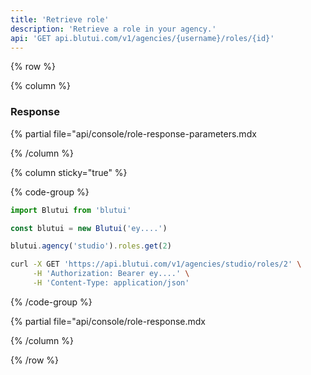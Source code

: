 ```yaml
---
title: 'Retrieve role'
description: 'Retrieve a role in your agency.'
api: 'GET api.blutui.com/v1/agencies/{username}/roles/{id}'
---
```


{% row %}

{% column %}
### Response

{% partial file="api/console/role-response-parameters.mdx</include>

{% /column %}

{% column sticky="true" %}

{% code-group %}

```ts {% process=false filename="Node.js" %}
import Blutui from 'blutui'

const blutui = new Blutui('ey....')

blutui.agency('studio').roles.get(2)
```

```bash {% process=false filename="cURL" %}
curl -X GET 'https://api.blutui.com/v1/agencies/studio/roles/2' \
     -H 'Authorization: Bearer ey....' \
     -H 'Content-Type: application/json'
```

{% /code-group %}

{% partial file="api/console/role-response.mdx</include>

{% /column %}

{% /row %}
